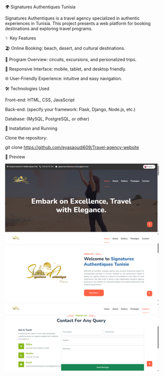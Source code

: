 🌍 Signatures Authentiques Tunisia

Signatures Authentiques is a travel agency specialized in authentic experiences in Tunisia.
This project presents a web platform for booking destinations and exploring travel programs.

✨ Key Features

🏖️ Online Booking: beach, desert, and cultural destinations.

📅 Program Overview: circuits, excursions, and personalized trips.

📌 Responsive Interface: mobile, tablet, and desktop friendly.

🌐 User-Friendly Experience: intuitive and easy navigation.

🛠️ Technologies Used

Front-end: HTML, CSS, JavaScript

Back-end: (specify your framework: Flask, Django, Node.js, etc.)

Database: (MySQL, PostgreSQL, or other)

🚀 Installation and Running

Clone the repository:

git clone https://github.com/eyasaoudi609/Travel-agency-website

📸 Preview

![Home](<Screenshot 2025-09-07 211920-1.png>)
![About us](<Screenshot 2025-09-07 212437.png>)
![Contact Us](<Screenshot 2025-09-07 212611.png>)


